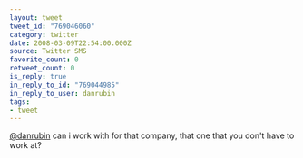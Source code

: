 ```yaml
---
layout: tweet
tweet_id: "769046060"
category: twitter
date: 2008-03-09T22:54:00.000Z
source: Twitter SMS
favorite_count: 0
retweet_count: 0
is_reply: true
in_reply_to_id: "769044985"
in_reply_to_user: danrubin
tags:
- tweet
---
```


[@danrubin](https://twitter.com/@danrubin) can i work with for that company, that one that you don't have to work at?
